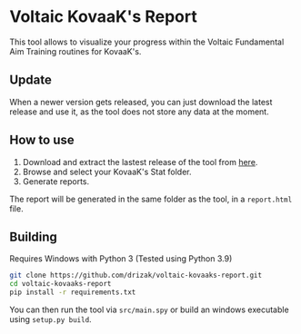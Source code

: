 # Voltaic KovaaK's Report

This tool allows to visualize your progress within the Voltaic Fundamental Aim Training routines for KovaaK's.

## Update
When a newer version gets released, you can just download the latest release and use it, as the tool does not store any data at the moment.

## How to use
1. Download and extract the lastest release of the tool from [here](https://github.com/drizak/voltaic-kovaaks-report/releases).
2. Browse and select your KovaaK's Stat folder.
3. Generate reports.

The report will be generated in the same folder as the tool, in a `report.html` file.

## Building
Requires Windows with Python 3 (Tested using Python 3.9)

```bash
git clone https://github.com/drizak/voltaic-kovaaks-report.git
cd voltaic-kovaaks-report
pip install -r requirements.txt
```

You can then run the tool via `src/main.spy` or build an windows executable using `setup.py build`.
